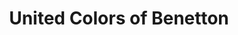 ---
title: "United Colors of Benetton"
url: /grindelwald/united-colors-of-benetton/
shop: Kleidung
---